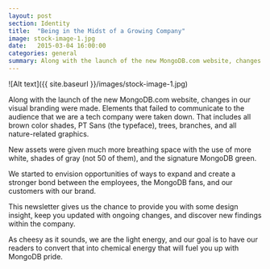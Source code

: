 ```yaml
---
layout: post
section: Identity
title:  "Being in the Midst of a Growing Company"
image: stock-image-1.jpg
date:   2015-03-04 16:00:00
categories: general
summary: Along with the launch of the new MongoDB.com website, changes in our visual branding were made. Elements that failed to communicate to the audience that we are a tech company were taken down. That includes all brown color shades, PT Sans (the typeface), trees, branches, and all nature-related graphics.
---
```


![Alt text]({{ site.baseurl }}/images/stock-image-1.jpg)

Along with the launch of the new MongoDB.com website, changes in our visual branding were made. Elements that failed to communicate to the audience that we are a tech company were taken down. That includes all brown color shades, PT Sans (the typeface), trees, branches, and all nature-related graphics.

New assets were given much more breathing space with the use of more white, shades of gray (not 50 of them), and the signature MongoDB green.

We started to envision opportunities of ways to expand and create a stronger bond between the employees, the MongoDB fans, and our customers with our brand.

This newsletter gives us the chance to provide you with some design insight, keep you updated with ongoing changes,  and discover new findings within the company.

As cheesy as it sounds, we are the light energy, and our goal is to have our readers to convert that into chemical energy that will fuel you up with MongoDB pride. 
